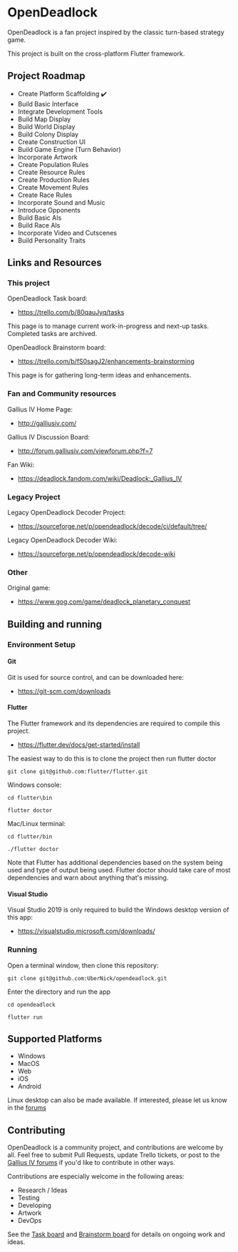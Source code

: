 # OpenDeadlock

OpenDeadlock is a fan project inspired by the classic turn-based strategy game.

This project is built on the cross-platform Flutter framework.

## Project Roadmap

* Create Platform Scaffolding :heavy_check_mark:
* Build Basic Interface
* Integrate Development Tools
* Build Map Display
* Build World Display
* Build Colony Display
* Create Construction UI
* Build Game Engine (Turn Behavior)
* Incorporate Artwork
* Create Population Rules
* Create Resource Rules
* Create Production Rules
* Create Movement Rules
* Create Race Rules
* Incorporate Sound and Music
* Introduce Opponents
* Build Basic AIs
* Build Race AIs
* Incorporate Video and Cutscenes
* Build Personality Traits

## Links and Resources

### This project

OpenDeadlock Task board:

* https://trello.com/b/80qauJyq/tasks

This page is to manage current work-in-progress and next-up tasks. Completed tasks are archived.

OpenDeadlock Brainstorm board:

* https://trello.com/b/fS0sagJ2/enhancements-brainstorming

This page is for gathering long-term ideas and enhancements.

### Fan and Community resources 

Gallius IV Home Page:

* http://galliusiv.com/

Gallius IV Discussion Board:

* http://forum.galliusiv.com/viewforum.php?f=7

Fan Wiki:

* https://deadlock.fandom.com/wiki/Deadlock:_Gallius_IV

### Legacy Project

Legacy OpenDeadlock Decoder Project:

* https://sourceforge.net/p/opendeadlock/decode/ci/default/tree/

Legacy OpenDeadlock Decoder Wiki:

* https://sourceforge.net/p/opendeadlock/decode-wiki

### Other

Original game:

* https://www.gog.com/game/deadlock_planetary_conquest

## Building and running

### Environment Setup

#### Git

Git is used for source control, and can be downloaded here:

* https://git-scm.com/downloads

#### Flutter

The Flutter framework and its dependencies are required to compile this project.

* https://flutter.dev/docs/get-started/install

The easiest way to do this is to clone the project then run flutter doctor

`git clone git@github.com:flutter/flutter.git`

Windows console:

`cd flutter\bin`

`flutter doctor`

Mac/Linux terminal:

`cd flutter/bin`

`./flutter doctor`

Note that Flutter has additional dependencies based on the system being used and type of output being used. Flutter doctor should take care of most dependencies and warn about anything that's missing.

#### Visual Studio

Visual Studio 2019 is only required to build the Windows desktop version of this app:

* https://visualstudio.microsoft.com/downloads/

### Running

Open a terminal window, then clone this repository:

`git clone git@github.com:UberNick/opendeadlock.git`

Enter the directory and run the app

`cd opendeadlock`

`flutter run`

## Supported Platforms

* Windows
* MacOS
* Web
* iOS
* Android

Linux desktop can also be made available. If interested, please let us know in the [forums](http://forum.galliusiv.com/viewforum.php?f=7)

## Contributing

OpenDeadlock is a community project, and contributions are welcome by all. Feel free to submit Pull Requests, update Trello tickets, or post to the [Gallius IV forums](http://forum.galliusiv.com/viewforum.php?f=7) if you'd like to contribute in other ways.

Contributions are especially welcome in the following areas:

* Research / Ideas 
* Testing
* Developing
* Artwork
* DevOps

See the [Task board](https://trello.com/b/80qauJyq/tasks) and [Brainstorm board](https://trello.com/b/fS0sagJ2/enhancements-brainstorming) for details on ongoing work and ideas. 
